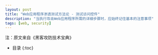 ```yaml
---
layout: post
title: "Web应用程序渗透测试方法论 - 测试访问控件"
description: "当执行攻击Web应用程序所需的详细步骤时，应始终记住基本的注意事项"
tags: [web, security]
---
```

注：原文来自《黑客攻防技术宝典》

* 目录
{:toc}